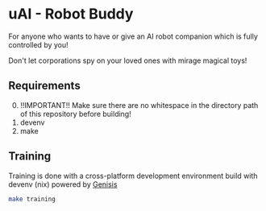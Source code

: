 # uAI - Robot Buddy
For anyone who wants to have or give an AI robot companion which is fully controlled by you!

Don't let corporations spy on your loved ones with mirage magical toys!

## Requirements
0. !!IMPORTANT!! Make sure there are no whitespace in the directory path of this repository before building!
1. devenv
2. make

## Training
Training is done with a cross-platform development environment build with devenv (nix) powered by [Genisis](https://genesis-world.readthedocs.io/en/latest/)

```bash
make training
```
